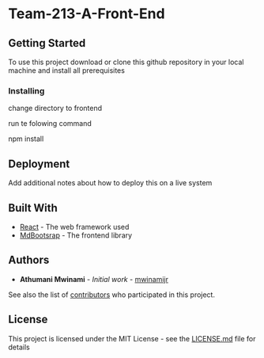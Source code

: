 # Team-213-A-Front-End

## Getting Started

To use this project download or clone this github repository in your local machine and install
all prerequisites

### Installing
change directory to frontend

run te folowing command

npm install

## Deployment

Add additional notes about how to deploy this on a live system

## Built With

  * [React](https://reactjs.org/) - The web framework used
  * [MdBootsrap](https://mdbootstrap.com/) - The frontend library

## Authors

  * **Athumani Mwinami** - *Initial work* - [mwinamijr](https://github.com/mwinamijr)

See also the list of [contributors](https://github.com/mwinamijr/Team-213-A-Front-End/contributors) who participated in this project.

## License

This project is licensed under the MIT License - see the [LICENSE.md](LICENSE.md) file for details

